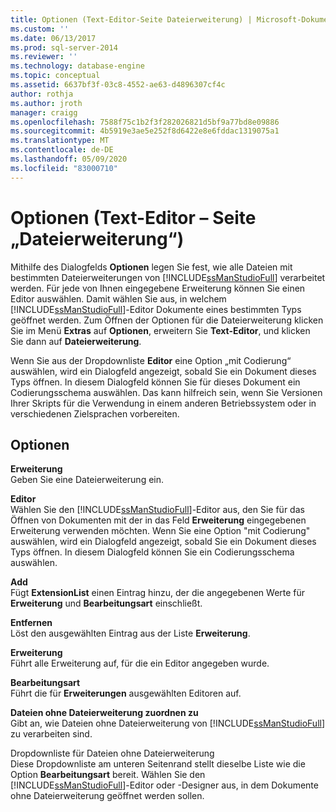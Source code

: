 ```yaml
---
title: Optionen (Text-Editor-Seite Dateierweiterung) | Microsoft-Dokumentation
ms.custom: ''
ms.date: 06/13/2017
ms.prod: sql-server-2014
ms.reviewer: ''
ms.technology: database-engine
ms.topic: conceptual
ms.assetid: 6637bf3f-03c8-4552-ae63-d4896307cf4c
author: rothja
ms.author: jroth
manager: craigg
ms.openlocfilehash: 7588f75c1b2f3f282026821d5bf9a77bd8e09886
ms.sourcegitcommit: 4b5919e3ae5e252f8d6422e8e6fddac1319075a1
ms.translationtype: MT
ms.contentlocale: de-DE
ms.lasthandoff: 05/09/2020
ms.locfileid: "83000710"
---
```

# <a name="options-text-editor---file-extension-page"></a>Optionen (Text-Editor – Seite „Dateierweiterung“)
  Mithilfe des Dialogfelds **Optionen** legen Sie fest, wie alle Dateien mit bestimmten Dateierweiterungen von [!INCLUDE[ssManStudioFull](../includes/ssmanstudiofull-md.md)] verarbeitet werden. Für jede von Ihnen eingegebene Erweiterung können Sie einen Editor auswählen. Damit wählen Sie aus, in welchem [!INCLUDE[ssManStudioFull](../includes/ssmanstudiofull-md.md)]-Editor Dokumente eines bestimmten Typs geöffnet werden. Zum Öffnen der Optionen für die Dateierweiterung klicken Sie im Menü **Extras** auf **Optionen**, erweitern Sie **Text-Editor**, und klicken Sie dann auf **Dateierweiterung**.  
  
 Wenn Sie aus der Dropdownliste **Editor** eine Option „mit Codierung“ auswählen, wird ein Dialogfeld angezeigt, sobald Sie ein Dokument dieses Typs öffnen. In diesem Dialogfeld können Sie für dieses Dokument ein Codierungsschema auswählen. Das kann hilfreich sein, wenn Sie Versionen Ihrer Skripts für die Verwendung in einem anderen Betriebssystem oder in verschiedenen Zielsprachen vorbereiten.  
  
## <a name="options"></a>Optionen  
 **Erweiterung**  
 Geben Sie eine Dateierweiterung ein.  
  
 **Editor**  
 Wählen Sie den [!INCLUDE[ssManStudioFull](../includes/ssmanstudiofull-md.md)]-Editor aus, den Sie für das Öffnen von Dokumenten mit der in das Feld **Erweiterung** eingegebenen Erweiterung verwenden möchten. Wenn Sie eine Option "mit Codierung" auswählen, wird ein Dialogfeld angezeigt, sobald Sie ein Dokument dieses Typs öffnen. In diesem Dialogfeld können Sie ein Codierungsschema auswählen.  
  
 **Add**  
 Fügt **ExtensionList** einen Eintrag hinzu, der die angegebenen Werte für **Erweiterung** und **Bearbeitungsart** einschließt.  
  
 **Entfernen**  
 Löst den ausgewählten Eintrag aus der Liste **Erweiterung**.  
  
 **Erweiterung**  
 Führt alle Erweiterung auf, für die ein Editor angegeben wurde.  
  
 **Bearbeitungsart**  
 Führt die für **Erweiterungen** ausgewählten Editoren auf.  
  
 **Dateien ohne Dateierweiterung zuordnen zu**  
 Gibt an, wie Dateien ohne Dateierweiterung von [!INCLUDE[ssManStudioFull](../includes/ssmanstudiofull-md.md)] zu verarbeiten sind.  
  
 Dropdownliste für Dateien ohne Dateierweiterung  
 Diese Dropdownliste am unteren Seitenrand stellt dieselbe Liste wie die Option **Bearbeitungsart** bereit. Wählen Sie den [!INCLUDE[ssManStudioFull](../includes/ssmanstudiofull-md.md)]-Editor oder -Designer aus, in dem Dokumente ohne Dateierweiterung geöffnet werden sollen.  
  
  
